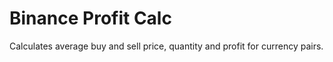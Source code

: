 Binance Profit Calc
============

Calculates average buy and sell price, quantity and profit for currency pairs.

